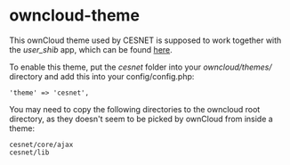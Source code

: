 owncloud-theme
==============

This ownCloud theme used by CESNET is supposed to work together
with the *user_shib* app, which can be found [here](https://github.com/mirekys/user_shib).

To enable this theme, put the *cesnet* folder into your *owncloud/themes/* directory and
add this into your config/config.php:

```
'theme' => 'cesnet',
```

You may need to copy the following directories to the owncloud root directory,
as they doesn't seem to be picked by ownCloud from inside a theme:

```
cesnet/core/ajax
cesnet/lib
```

